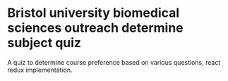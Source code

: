 # Bristol university biomedical sciences outreach determine subject quiz

A quiz to determine course preference based on various questions, react redux implementation.
